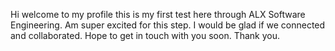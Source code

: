 Hi welcome to my profile
this is my first test here
through ALX Software Engineering.
Am super excited for this step.
I would be glad if we connected and collaborated.
Hope to get in touch with you soon.
Thank you.
